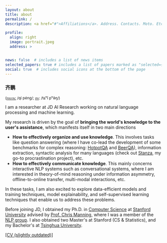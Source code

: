 ```yaml
---
layout: about
title: about
permalink: /
description: <a href="#">Affiliations</a>. Address. Contacts. Moto. Etc.

profile:
  align: right
  image: portrait.jpeg
  address: >


news: false  # includes a list of news items
selected_papers: true # includes a list of papers marked as "selected={true}"
social: true  # includes social icons at the bottom of the page
---
```


<h3 style='font-family: "Ma Shan Zheng", KaiTi, "楷体", KaiTi_GB2312, "楷体_GB2312", STKaiTi, "华文楷体", sans-serif;'>齐鹏</h3>
<span style="font-size:12px;text-transform:none;font-weight:400;line-height:12px">(<a href="https://en.wikipedia.org/wiki/Pinyin"><span style="font-variant:small-caps">pinyin:</span></a> /qí péng/; <a href="https://en.wikipedia.org/wiki/Help:IPA/Mandarin"><span style="font-variant:small-caps">ipa</span></a>: /tɕʰǐ pʰə̌ŋ/)</span>

I am a researcher at JD AI Research working on natural language processing and machine learning.

My research is driven by the goal of **bringing the world's knowledge to the user's assistance**, which manifests itself in two main directions

* **How to effectively organize and use knowledge**. This involves tasks like question answering (where I have co-lead the development of some benchmarks for complex reasoning: [HotpotQA](https://hotpotqa.github.io/) and [BeerQA](https://beerqa.github.io/)), information extraction, syntactic analysis for many languages (check out [Stanza](https://stanfordnlp.github.io/stanza), my go-to procrastination project), etc.
* **How to effectively communicate knowledge**. This mainly concerns interactive NLP systems such as conversational systems, where I am interested in theory-of-mind reasoning under information asymmetry, offline-to-online transfer, multi-modal interactions, etc.

In these tasks, I am also excited to explore data-efficient models and training techniques, model explainability, and self-supervised learning techniques that enable us to address these problems.

Before joining JD, I obtained my Ph.D. in [Computer Science](http://cs.stanford.edu) at [Stanford University](http://www.stanford.edu) advised by [Prof. Chris Manning](https://nlp.stanford.edu/manning), where I was a member of the [NLP group](http://nlp.stanford.edu). I also obtained two Master's at Stanford (CS & Statistics), and my Bachelor's at [Tsinghua University](https://www.tsinghua.edu.cn/en/).

[[CV (slightly outdated)]](CV_Peng_Qi.pdf)
